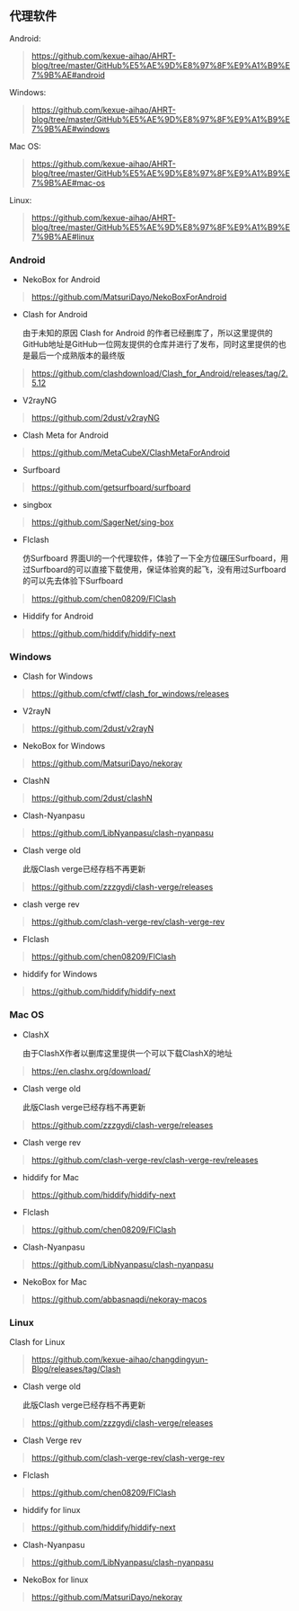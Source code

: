 ## 代理软件

Android:

> https://github.com/kexue-aihao/AHRT-blog/tree/master/GitHub%E5%AE%9D%E8%97%8F%E9%A1%B9%E7%9B%AE#android

Windows:

> https://github.com/kexue-aihao/AHRT-blog/tree/master/GitHub%E5%AE%9D%E8%97%8F%E9%A1%B9%E7%9B%AE#windows

Mac OS:

> https://github.com/kexue-aihao/AHRT-blog/tree/master/GitHub%E5%AE%9D%E8%97%8F%E9%A1%B9%E7%9B%AE#mac-os

Linux:

> https://github.com/kexue-aihao/AHRT-blog/tree/master/GitHub%E5%AE%9D%E8%97%8F%E9%A1%B9%E7%9B%AE#linux

### Android

- NekoBox for Android

> https://github.com/MatsuriDayo/NekoBoxForAndroid

- Clash for Android

    由于未知的原因 Clash for Android 的作者已经删库了，所以这里提供的GitHub地址是GitHub一位网友提供的仓库并进行了发布，同时这里提供的也是最后一个成熟版本的最终版

> https://github.com/clashdownload/Clash_for_Android/releases/tag/2.5.12

- V2rayNG

> https://github.com/2dust/v2rayNG

- Clash Meta for Android

> https://github.com/MetaCubeX/ClashMetaForAndroid

- Surfboard

> https://github.com/getsurfboard/surfboard

- singbox

> https://github.com/SagerNet/sing-box

- Flclash

    仿Surfboard 界面UI的一个代理软件，体验了一下全方位碾压Surfboard，用过Surfboard的可以直接下载使用，保证体验爽的起飞，没有用过Surfboard的可以先去体验下Surfboard

> https://github.com/chen08209/FlClash

- Hiddify for Android

> https://github.com/hiddify/hiddify-next

### Windows

- Clash for Windows

> https://github.com/cfwtf/clash_for_windows/releases

- V2rayN

> https://github.com/2dust/v2rayN

- NekoBox for Windows

> https://github.com/MatsuriDayo/nekoray

- ClashN

> https://github.com/2dust/clashN

- Clash-Nyanpasu

> https://github.com/LibNyanpasu/clash-nyanpasu

- Clash verge old

    此版Clash verge已经存档不再更新

> https://github.com/zzzgydi/clash-verge/releases

- clash verge rev

> https://github.com/clash-verge-rev/clash-verge-rev

- Flclash

> https://github.com/chen08209/FlClash

- hiddify for Windows

> https://github.com/hiddify/hiddify-next

### Mac OS

- ClashX

    由于ClashX作者以删库这里提供一个可以下载ClashX的地址

> https://en.clashx.org/download/

- Clash verge old

    此版Clash verge已经存档不再更新

> https://github.com/zzzgydi/clash-verge/releases

- Clash verge rev

> https://github.com/clash-verge-rev/clash-verge-rev/releases

- hiddify for Mac

> https://github.com/hiddify/hiddify-next

- Flclash

> https://github.com/chen08209/FlClash

- Clash-Nyanpasu

> https://github.com/LibNyanpasu/clash-nyanpasu

- NekoBox for Mac

> https://github.com/abbasnaqdi/nekoray-macos

### Linux

Clash for Linux

> https://github.com/kexue-aihao/changdingyun-Blog/releases/tag/Clash

- Clash verge old

    此版Clash verge已经存档不再更新

> https://github.com/zzzgydi/clash-verge/releases

- Clash Verge rev

> https://github.com/clash-verge-rev/clash-verge-rev

- Flclash

> https://github.com/chen08209/FlClash

- hiddify for linux

> https://github.com/hiddify/hiddify-next

- Clash-Nyanpasu

> https://github.com/LibNyanpasu/clash-nyanpasu

- NekoBox for linux

> https://github.com/MatsuriDayo/nekoray